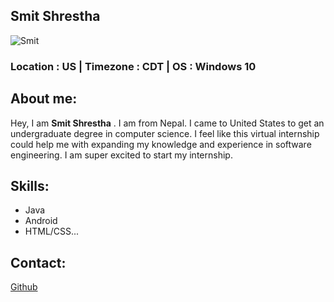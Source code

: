 ## Smit Shrestha

![Smit](https://avatars3.githubusercontent.com/u/24301429?s=400&u=33d965f5d0fef4b228f7213a736e10a4505375df&v=4 )

### Location : US | Timezone : CDT | OS : Windows 10 

## About me:
Hey, I am **Smit Shrestha** . I am from Nepal. I came to United States to get an undergraduate degree in computer science. I feel like this virtual internship could help me with expanding my knowledge and experience in software engineering. I am super excited to start my internship.

## Skills:
* Java
* Android
* HTML/CSS...

## Contact:
[Github](https://github.com/smitshrestha101)

